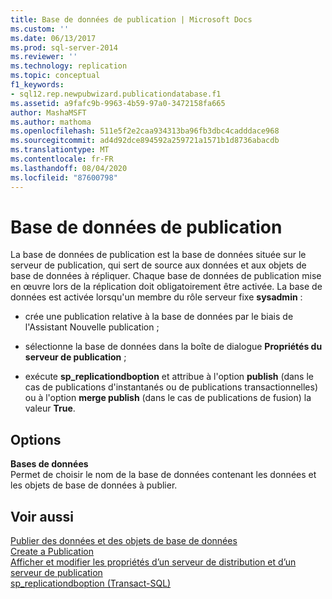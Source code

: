 ```yaml
---
title: Base de données de publication | Microsoft Docs
ms.custom: ''
ms.date: 06/13/2017
ms.prod: sql-server-2014
ms.reviewer: ''
ms.technology: replication
ms.topic: conceptual
f1_keywords:
- sql12.rep.newpubwizard.publicationdatabase.f1
ms.assetid: a9fafc9b-9963-4b59-97a0-3472158fa665
author: MashaMSFT
ms.author: mathoma
ms.openlocfilehash: 511e5f2e2caa934313ba96fb3dbc4cadddace968
ms.sourcegitcommit: ad4d92dce894592a259721a1571b1d8736abacdb
ms.translationtype: MT
ms.contentlocale: fr-FR
ms.lasthandoff: 08/04/2020
ms.locfileid: "87600798"
---
```

# <a name="publication-database"></a>Base de données de publication
  La base de données de publication est la base de données située sur le serveur de publication, qui sert de source aux données et aux objets de base de données à répliquer. Chaque base de données de publication mise en œuvre lors de la réplication doit obligatoirement être activée. La base de données est activée lorsqu'un membre du rôle serveur fixe **sysadmin** :  
  
-   crée une publication relative à la base de données par le biais de l'Assistant Nouvelle publication ;  
  
-   sélectionne la base de données dans la boîte de dialogue **Propriétés du serveur de publication** ;  
  
-   exécute **sp_replicationdboption** et attribue à l'option **publish** (dans le cas de publications d'instantanés ou de publications transactionnelles) ou à l'option **merge publish** (dans le cas de publications de fusion) la valeur **True**.  
  
## <a name="options"></a>Options  
 **Bases de données**  
 Permet de choisir le nom de la base de données contenant les données et les objets de base de données à publier.  
  
## <a name="see-also"></a>Voir aussi  
 [Publier des données et des objets de base de données](publish/publish-data-and-database-objects.md)   
 [Create a Publication](publish/create-a-publication.md)   
 [Afficher et modifier les propriétés d’un serveur de distribution et d’un serveur de publication](view-and-modify-distributor-and-publisher-properties.md)   
 [sp_replicationdboption &#40;Transact-SQL&#41;](/sql/relational-databases/system-stored-procedures/sp-replicationdboption-transact-sql)  
  
  
